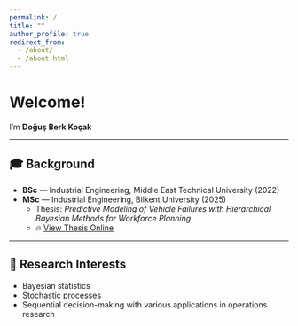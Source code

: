 ```yaml
---
permalink: /
title: ""
author_profile: true
redirect_from: 
  - /about/
  - /about.html
---
```


# Welcome!

I’m **Doğuş Berk Koçak**

---

## 🎓 Background
- **BSc** — Industrial Engineering, Middle East Technical University (2022)  
- **MSc** — Industrial Engineering, Bilkent University (2025)
  - Thesis: *Predictive Modeling of Vehicle Failures with Hierarchical Bayesian Methods for Workforce Planning*
  - 🔥 [View Thesis Online](https://repository.bilkent.edu.tr/items/a695c634-ed2f-4216-9e33-ac5f5be32f89)

---

## 🔬 Research Interests
- Bayesian statistics
- Stochastic processes
- Sequential decision-making with various applications in operations research
